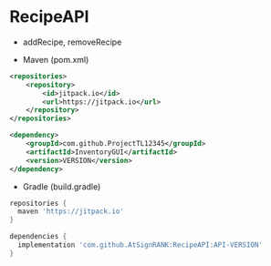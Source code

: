 # RecipeAPI
- addRecipe, removeRecipe


- Maven (pom.xml)
```xml
<repositories>
    <repository>
        <id>jitpack.io</id>
        <url>https://jitpack.io</url>
    </repository>
</repositories>

<dependency>
    <groupId>com.github.ProjectTL12345</groupId>
    <artifactId>InventoryGUI</artifactId>
    <version>VERSION</version>
</dependency>
```

- Gradle (build.gradle)
```gradle
repositories {
  maven 'https://jitpack.io'
}

dependencies {
  implementation 'com.github.AtSignRANK:RecipeAPI:API-VERSION'
}
```
